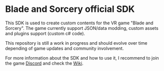 # Blade and Sorcery official SDK

This SDK is used to create custom contents for the VR game "Blade and Sorcery".
The game currently support JSON/data modding, custom assets and plugins support (custom c# code).

This repository is still a work in progress and should evolve over time depending of game updates and community involvement.

For more information about the SDK and how to use it, I recommend to join the game [Discord](https://discordapp.com/invite/bladeandsorcery) and check the [Wiki](https://github.com/KospY/BasSDK/wiki).
